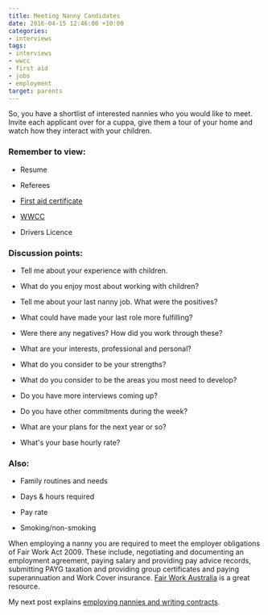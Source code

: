 ```yaml
---
title: Meeting Nanny Candidates
date: 2016-04-15 12:46:00 +10:00
categories:
- interviews
tags:
- interviews
- wwcc
- first aid
- jobs
- employment
target: parents
---
```



So, you have a shortlist of interested nannies who you would like to meet. Invite each applicant over for a cuppa, give them a tour of your home and watch how they interact with your children.

### Remember to view:

* Resume

* Referees

* [First aid certificate](http://wonderwomanchildren.com.au)

* [WWCC](http://www.workingwithchildren.vic.gov.au/)

* Drivers Licence

### Discussion points:

* Tell me about your experience with children.

* What do you enjoy most about working with children?

* Tell me about your last nanny job. What were the positives?

* What could have made your last role more fulfilling?

* Were there any negatives? How did you work through these?

* What are your interests, professional and personal?

* What do you consider to be your strengths?

* What do you consider to be the areas you most need to develop?

* Do you have more interviews coming up?

* Do you have other commitments during the week?

* What are your plans for the next year or so?

* What's your base hourly rate?

### Also:

* Family routines and needs

* Days & hours required

* Pay rate

* Smoking/non-smoking

When employing a nanny you are required to meet the employer obligations of Fair Work Act 2009. These include, negotiating and documenting an employment agreement, paying salary and providing pay advice records, submitting PAYG taxation and providing group certificates and paying superannuation and Work Cover insurance. [Fair Work Australia](https://www.fairwork.gov.au/) is a great resource.

My next post explains [employing nannies and writing contracts](http://www.nannymatch.com.au/blog/agreements/).
